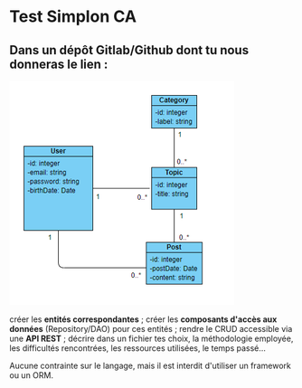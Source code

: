 
# Test Simplon CA

## Dans un dépôt Gitlab/Github dont tu nous donneras le lien :

![Screenshot](cda.png)


créer les **entités correspondantes** ;
créer les **composants d'accès aux données** (Repository/DAO) pour ces entités ;
rendre le CRUD accessible via une **API REST** ;
décrire dans un fichier tes choix, la méthodologie employée, les difficultés rencontrées, les ressources utilisées, le temps passé…

Aucune contrainte sur le langage, mais il est interdit d'utiliser un framework ou un ORM.